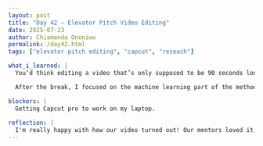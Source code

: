 ```yaml
---
layout: post
title: "Day 42 – Elevator Pitch Video Editing"
date: 2025-07-23
author: Chiamanda Ononiwu
permalink: /day42.html
tags: ["elevator pitch editing", "capcut", "reseach"]

what_i_learned: |
  You’d think editing a video that’s only supposed to be 90 seconds long wouldn’t take much time—but that wasn’t the case. My biggest challenge was voice isolation. Since we didn’t have a microphone while filming, there was a lot of background noise. I was using CapCut to edit, but voice isolation is only available to Pro members. I tried searching for free alternatives online, but none really worked. So we decided to sign up for CapCut’s 7-day free trial. At first, it still wasn’t working, and I kept troubleshooting until I realized I needed to update CapCut on my laptop. After updating, we were finally able to activate the free trial, and I completed the video edit.

  After the break, I focused on the machine learning part of the methodology section in our research paper. I managed to finish it, but it will still need some review and revision.

blockers: |
  Getting Capcut pro to work on my laptop.
  
reflection: |
  I'm really happy with how our video turned out! Our mentors loved it, and honestly, it might be the best one in the cohort—though I could be wrong since I haven’t seen the others yet. I’m also almost done with the methodology section; just two more subsections to go. It’s coming together really well. I’m glad we didn’t wait to start the research part after completing the whole project, but instead worked on it alongside everything else. It’s made things much smoother
---
```

